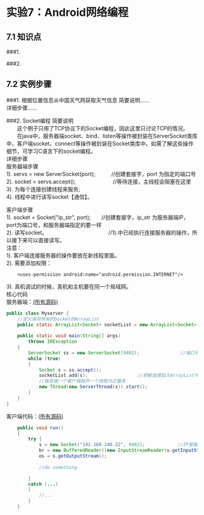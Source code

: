 # 实验7：Android网络编程

## 7.1 知识点

###1.     

###2.     

## 7.2 实例步骤

###1. 根据位置信息从中国天气网获取天气信息
简要说明……  
详细步骤……  

###2. Socket编程
简要说明  
　　这个例子只用了TCP协议下的Socket编程，因此这里只讨论TCP的情况。  
　　在java中，服务器端socket、bind、listen等操作被封装在ServerSocket类库中，客户端socket、connect等操作被封装在Socket类库中。如需了解这些操作细节，可学习C语言下的socket编程。  
详细步骤      
服务器端步骤   
1). servs = new ServerSocket(port);　　　//创建套接字，port 为指定的端口号  
2). socket = servs.accept();　　　　　　　//等待连接，主线程会阻塞在这里  
3). 为每个连接创建线程来服务;  
4). 线程中进行读写socket【通信】。  

客户端步骤   
1). socket = Socket("ip_str", port);　　//创建套接字，ip_str 为服务器端IP，port为端口号，和服务器端指定的要一样    
2). 读写socket。　　　　　　　　　　　　//1).中已经执行连接服务器的操作，所以接下来可以直接读写。  
注意：    
1). 客户端连接服务器的操作要放在新线程里面。  
2). 需要添加权限：
```
    <uses-permission android:name="android.permission.INTERNET"/>  
```
3). 真机调试的时候，真机和主机要在同一个局域网。  
核心代码  
服务器端：[(所有源码)](https://github.com/isshe/Android-20160303/tree/master/MultiChatServ)
``` java
public class Myserver {
    //定义保存所有的Socket的ArrayList
    public static ArrayList<Socket> socketList = new ArrayList<Socket>();
    
    public static void main(String[] args) 
        throws IOException
    {
        ServerSocket ss = new ServerSocket(9402);               //端口号为9402
        while (true)
        {
            Socket s = ss.accept();
            socketList.add(s);　　　　　　　　　　　//把新连接加入ArrayList中。
            //每连接一个客户端就开一个线程为之服务
            new Thread(new ServerThread(s)).start();
        }   
    }   
}  
```
客户端代码：[(所有源码)](https://github.com/isshe/Android-20160303/tree/master/MultiChat/app/src/main/java/com/example/dell/multichat)
``` java
    public void run()
    {
        try {
            s = new Socket("192.168.240.22", 9402);            //IP是服务器IP， 端口号和服务器一致
            br = new BufferedReader((new InputStreamReader(s.getInputStream())));
            os = s.getOutputStream();       
            
            //do something

        }
        catch (...)
        {
            //...
        }
    }
```

